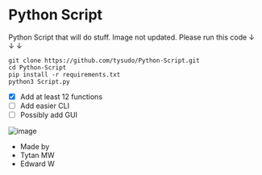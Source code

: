 # Python Script
 Python Script that will do stuff. Image not updated.
 Please run this code ↓ ↓ ↓
 ```
 git clone https://github.com/tysudo/Python-Script.git
 cd Python-Script
 pip install -r requirements.txt
 python3 Script.py
 ```
 - [x] Add at least 12 functions
 - [ ] Add easier CLI
 - [ ] Possibly add GUI
 
![image](https://user-images.githubusercontent.com/91703892/142709102-c45f27cf-a87a-4cfc-8065-c8c5aeb9638a.png)
- Made by 
- Tytan MW
- Edward W


